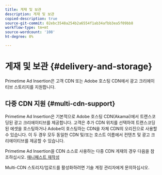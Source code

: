 ```yaml
---
title: 게재 및 보관
description: 게재 및 보관
copied-description: true
source-git-commit: 02ebc3548a254b2a6554f1ab34afbb3ea5f09bb8
workflow-type: tm+mt
source-wordcount: '108'
ht-degree: 0%

---
```


# 게재 및 보관 {#delivery-and-storage}

Primetime Ad Insertion은 고객 CDN 또는 Adobe 호스팅 CDN에서 광고 크리에이티브 스토리지를 지원합니다.

## 다중 CDN 지원 {#multi-cdn-support}

Primetime Ad Insertion은 기본적으로 Adobe 호스팅 CDN(Akamai)에서 트랜스코딩된 광고 크리에이티브를 제공합니다.  고객은 추가 CDN 위치를 선택하여 트랜스코딩된 에셋을 호스팅하거나 Adobe이 호스팅하는 CDN을 자체 CDN의 오리진으로 사용할 수 있습니다.  이 두 경우 모두 동일한 CDN 및/또는 호스트 이름에서 컨텐츠 및 광고 크리에이티브를 제공할 수 있습니다.

Primetime Ad Insertion을 CDN 소스로 사용하는 다중 CDN 게재의 경우 다음을 참조하십시오. [매니페스트 재작성](../technical-reference/manifest-rewriting.md)

Multi-CDN 스토리지/업로드를 활성화하려면 기술 계정 관리자에게 문의하십시오.

